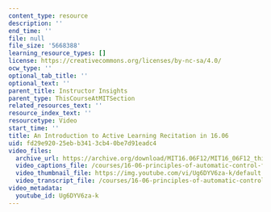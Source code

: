 ```yaml
---
content_type: resource
description: ''
end_time: ''
file: null
file_size: '5668388'
learning_resource_types: []
license: https://creativecommons.org/licenses/by-nc-sa/4.0/
ocw_type: ''
optional_tab_title: ''
optional_text: ''
parent_title: Instructor Insights
parent_type: ThisCourseAtMITSection
related_resources_text: ''
resource_index_text: ''
resourcetype: Video
start_time: ''
title: An Introduction to Active Learning Recitation in 16.06
uid: fd29e920-25eb-b341-3cb4-0be7d91eadc4
video_files:
  archive_url: https://archive.org/download/MIT16.06F12/MIT16_06F12_thiscourseatmit_final_300k.mp4
  video_captions_file: /courses/16-06-principles-of-automatic-control-fall-2012/581240719d8054c0869d96e7d3e1398e_Ug6DYV6za-k.vtt
  video_thumbnail_file: https://img.youtube.com/vi/Ug6DYV6za-k/default.jpg
  video_transcript_file: /courses/16-06-principles-of-automatic-control-fall-2012/26bcbbfd1529548da9e9c69b20051ad3_Ug6DYV6za-k.pdf
video_metadata:
  youtube_id: Ug6DYV6za-k
---
```

